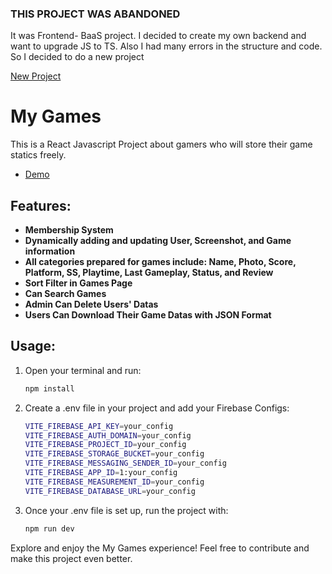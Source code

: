 ### THIS PROJECT WAS ABANDONED
It was Frontend- BaaS project. I decided to create my own backend and want to upgrade JS to TS. Also I had many errors in the structure and code. So I decided to do a new project

[New Project](https://github.com/Autumnnus/my-games)


# My Games

This is a React Javascript Project about gamers who will store their game statics freely.

- [Demo](https://my-games-old.netlify.app/)

## Features:

- **Membership System**
- **Dynamically adding and updating User, Screenshot, and Game information**
- **All categories prepared for games include: Name, Photo, Score, Platform, SS, Playtime, Last Gameplay, Status, and Review**
- **Sort Filter in Games Page**
- **Can Search Games**
- **Admin Can Delete Users' Datas**
- **Users Can Download Their Game Datas with JSON Format**

## Usage:

1. Open your terminal and run:

   ```bash
   npm install

   ```

2. Create a .env file in your project and add your Firebase Configs:

   ```bash
   VITE_FIREBASE_API_KEY=your_config
   VITE_FIREBASE_AUTH_DOMAIN=your_config
   VITE_FIREBASE_PROJECT_ID=your_config
   VITE_FIREBASE_STORAGE_BUCKET=your_config
   VITE_FIREBASE_MESSAGING_SENDER_ID=your_config
   VITE_FIREBASE_APP_ID=1:your_config
   VITE_FIREBASE_MEASUREMENT_ID=your_config
   VITE_FIREBASE_DATABASE_URL=your_config

   ```

3. Once your .env file is set up, run the project with:

   ```bash
   npm run dev
   ```

Explore and enjoy the My Games experience! Feel free to contribute and make this project even better.
